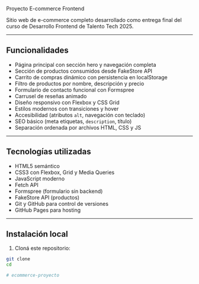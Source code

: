 Proyecto E-commerce Frontend

Sitio web de e-commerce completo desarrollado como entrega final del curso de Desarrollo Frontend de Talento Tech 2025.

---

## Funcionalidades

- Página principal con sección hero y navegación completa
- Sección de productos consumidos desde FakeStore API
- Carrito de compras dinámico con persistencia en localStorage
- Filtro de productos por nombre, descripción y precio
- Formulario de contacto funcional con Formspree
- Carrusel de reseñas animado
- Diseño responsivo con Flexbox y CSS Grid
- Estilos modernos con transiciones y hover
- Accesibilidad (atributos `alt`, navegación con teclado)
- SEO básico (meta etiquetas, `description`, título)
- Separación ordenada por archivos HTML, CSS y JS

---

## Tecnologías utilizadas

- HTML5 semántico
- CSS3 con Flexbox, Grid y Media Queries
- JavaScript moderno 
- Fetch API
- Formspree (formulario sin backend)
- FakeStore API (productos)
- Git y GitHub para control de versiones
- GitHub Pages para hosting

---

##  Instalación local

1. Cloná este repositorio:

```bash
git clone 
cd

# ecommerce-proyecto